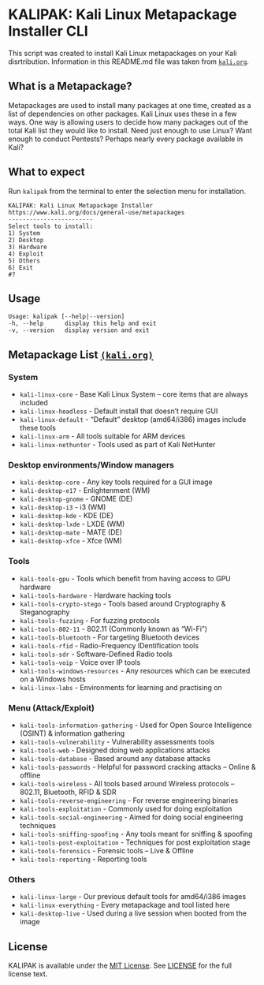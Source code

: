 # KALIPAK: Kali Linux Metapackage Installer CLI

This script was created to install Kali Linux metapackages on your Kali disrtribution. Information in this README.md file was taken from [`kali.org`](https://www.kali.org/docs/general-use/metapackages).

## What is a Metapackage?
Metapackages are used to install many packages at one time, created as a list of dependencies on other packages. Kali Linux uses these in a few ways. One way is allowing users to decide how many packages out of the total Kali list they would like to install. Need just enough to use Linux? Want enough to conduct Pentests? Perhaps nearly every package available in Kali?

## What to expect 

Run `kalipak` from the terminal to enter the selection menu for installation.

```
KALIPAK: Kali Linux Metapackage Installer
https://www.kali.org/docs/general-use/metapackages
------------------------
Select tools to install:
1) System
2) Desktop
3) Hardware
4) Exploit
5) Others
6) Exit
#? 
```

## Usage

```
Usage: kalipak [--help|--version]
-h, --help      display this help and exit
-v, --version   display version and exit
```

## Metapackage List [`(kali.org)`](https://www.kali.org/docs/general-use/metapackages)
### System

- `kali-linux-core` -  Base Kali Linux System – core items that are always included
- `kali-linux-headless` -  Default install that doesn’t require GUI
- `kali-linux-default` -  “Default” desktop (amd64/i386) images include these tools
- `kali-linux-arm` -  All tools suitable for ARM devices
- `kali-linux-nethunter` -  Tools used as part of Kali NetHunter

### Desktop environments/Window managers

- `kali-desktop-core` -  Any key tools required for a GUI image
- `kali-desktop-e17` -  Enlightenment (WM)
- `kali-desktop-gnome` -  GNOME (DE)
- `kali-desktop-i3` -  i3 (WM)
- `kali-desktop-kde` -  KDE (DE)
- `kali-desktop-lxde` -  LXDE (WM)
- `kali-desktop-mate` -  MATE (DE)
- `kali-desktop-xfce` -  Xfce (WM)

### Tools
- `kali-tools-gpu` -  Tools which benefit from having access to GPU hardware
- `kali-tools-hardware` -  Hardware hacking tools
- `kali-tools-crypto-stego` -  Tools based around Cryptography & Steganography
- `kali-tools-fuzzing` -  For fuzzing protocols
- `kali-tools-802-11` -  802.11 (Commonly known as “Wi-Fi”)
- `kali-tools-bluetooth` -  For targeting Bluetooth devices
- `kali-tools-rfid` -  Radio-Frequency IDentification tools
- `kali-tools-sdr` -  Software-Defined Radio tools
- `kali-tools-voip` -  Voice over IP tools
- `kali-tools-windows-resources` -  Any resources which can be executed on a Windows hosts
- `kali-linux-labs` -  Environments for learning and practising on

### Menu (Attack/Exploit)

- `kali-tools-information-gathering` -  Used for Open Source Intelligence (OSINT) & information gathering
- `kali-tools-vulnerability` -  Vulnerability assessments tools
- `kali-tools-web` -  Designed doing web applications attacks
- `kali-tools-database` -  Based around any database attacks
- `kali-tools-passwords` -  Helpful for password cracking attacks – Online & offline
- `kali-tools-wireless` -  All tools based around Wireless protocols – 802.11, Bluetooth, RFID & SDR
- `kali-tools-reverse-engineering` -  For reverse engineering binaries
- `kali-tools-exploitation` -  Commonly used for doing exploitation
- `kali-tools-social-engineering` -  Aimed for doing social engineering techniques
- `kali-tools-sniffing-spoofing` -  Any tools meant for sniffing & spoofing
- `kali-tools-post-exploitation` -  Techniques for post exploitation stage
- `kali-tools-forensics` -  Forensic tools – Live & Offline
- `kali-tools-reporting` -  Reporting tools

### Others

- `kali-linux-large` -  Our previous default tools for amd64/i386 images
- `kali-linux-everything` -  Every metapackage and tool listed here
- `kali-desktop-live` -  Used during a live session when booted from the image

## License

KALIPAK is available under the <ins>MIT License</ins>. See [LICENSE](./LICENSE) for the full license text.
